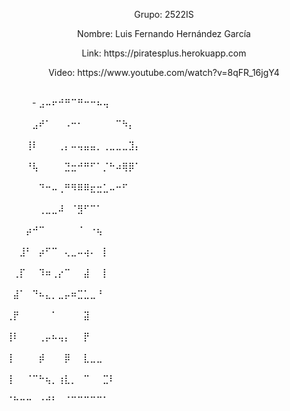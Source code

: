 <p align="center">Grupo: 2522IS</p>
<p align="center">Nombre: Luis Fernando Hernández García</p>
<p align="center">Link: https://piratesplus.herokuapp.com</p>
<p align="center">Video: https://www.youtube.com/watch?v=8qFR_16jgY4</p>



<br>⠀⠀⠀⠀- ⣠⠤⠖⠚⠛⠉⠛⠒⠒⠦⢤ </br>
<br>⠀⠀⠀⠀⣠⠞⠁⠀⠀⠠⠒⠂⠀⠀⠀⠀⠀⠉⠳⡄ </br>
<br>⠀⠀⠀⢸⠇⠀⠀⠀⢀⡄⠤⢤⣤⣤⡀⢀⣀⣀⣀⣹⡄ </br>
<br>⠀⠀⠀⠘⢧⠀⠀⠀⠀⣙⣒⠚⠛⠋⠁⡈⠓⠴⢿⡿⠁ </br>
<br>⠀⠀⠀⠀⠀⠙⠒⠤⢀⠛⠻⠿⠿⣖⣒⣁⠤⠒⠋ </br>
<br>⠀⠀⠀⠀⠀⢀⣀⣀⠼⠀⠈⣻⠋⠉⠁ </br>
<br>⠀⠀⠀⡴⠚⠉⠀⠀⠀⠀⠀⠈⠀⠐⢦ </br>
<br>⠀⠀⣸⠃⠀⡴⠋⠉⠀⢄⣀⠤⢴⠄⠀⡇ </br>
<br>⠀⢀⡏⠀⠀⠹⠶⢀⡔⠉⠀⠀⣼⠀⠀⡇ </br>
<br>⠀⣼⠁⠀⠙⠦⣄⡀⣀⡤⠶⣉⣁⣀⠘ </br>
<br>⢀⡟⠀⠀⠀⠀⠀⠁⠀⠀⠀⠀⣽ </br>
<br>⢸⠇⠀⠀⠀⢀⡤⠦⢤⡄⠀⠀⡟ </br>
<br>⢸⠀⠀⠀⠀⡾⠀⠀⠀⡿⠀⠀⣇⣀⣀ </br>
<br>⢸⠀⠀⠈⠉⠓⢦⡀⢰⣇⡀⠀⠉⠀⠀⣉⠇ </br>
<br>⠈⠓⠒⠒⠀⠐⠚⠃⠀⠈⠉⠉⠉⠉⠉⠁ </br>
